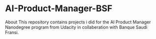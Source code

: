 # AI-Product-Manager-BSF
About This repository contains projects i did for the AI Product Manager Nanodegree program from Udacity in collaberation with Banque Saudi Fransi.
